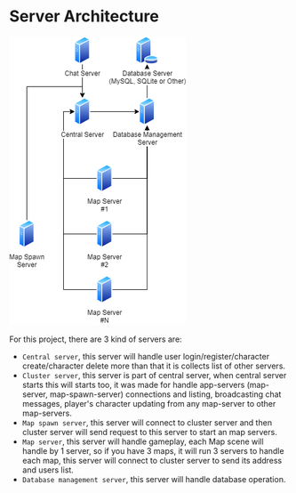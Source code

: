 # Server Architecture

![](../images/mmo_arch.png)

For this project, there are 3 kind of servers are:

*   `Central server`, this server will handle user login/register/character create/character delete more than that it is collects list of other servers.
*   `Cluster server`, this server is part of central server, when central server starts this will starts too, it was made for handle app-servers (map-server, map-spawn-server) connections and listing, broadcasting chat messages, player's character updating from any map-server to other map-servers.
*   `Map spawn server`, this server will connect to cluster server and then cluster server will send request to this server to start an map servers.
*   `Map server`, this server will handle gameplay, each Map scene will handle by 1 server, so if you have 3 maps, it will run 3 servers to handle each map, this server will connect to cluster server to send its address and users list.
*   `Database management server`, this server will handle database operation.
